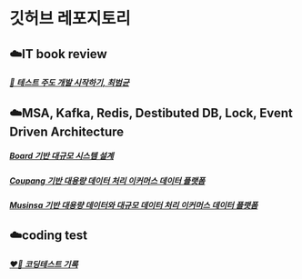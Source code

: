 # 깃허브 레포지토리

## ☁️IT book review

##### [📕 테스트 주도 개발 시작하기, 최범균](https://github.com/JasonSong97/test-driven-development)

## ☁️MSA, Kafka, Redis, Destibuted DB, Lock, Event Driven Architecture

##### [Board 기반 대규모 시스템 설계](https://github.com/JasonSong97/system-design-architecture-board)
##### [Coupang 기반 대용량 데이터 처리 이커머스 데이터 플랫폼](https://github.com/JasonSong97/system-design-architecture-coupang)
##### [Musinsa 기반 대용량 데이터와 대규모 데이터 처리 이커머스 데이터 플랫폼](https://github.com/JasonSong97/system-design-architecture-musinsa)

## ☁️coding test

##### [❤️‍🔥 코딩테스트 기록](https://github.com/JasonSong97/codingtest)
